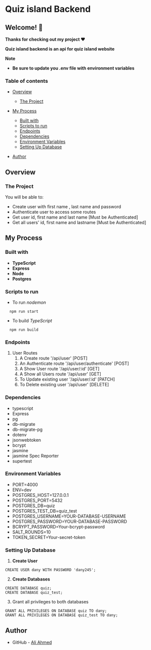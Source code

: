 # Quiz island Backend

## Welcome! 👋

**Thanks for checking out my project ❤**

**Quiz island backend is an api for quiz island website**

**Note**

- **Be sure to update you .env file with environment variables**

### Table of contents

- [Overview](#overview)
    - [The Project](#The-Project)

- [My Process](#my-process)
    - [Built with](#built-with)
    - [Scripts to run](#scripts-to-run)
    - [Endpoints](#endpoints)
    - [Dependencies](#dependencies)
    - [Environment Variables](#environment-variables)
    - [Setting Up Database](#setting-up-database)
- [Author](#author)

## Overview

### The Project

You will be able to:

- Create user with first name , last name and password
- Authenticate user to access some routes
- Get user id, first name and last name [Must be Authenticated]
- Get all users' id, first name and lastname [Must be Authenticated]

## My Process

### Built with

- **TypeScript**
- **Express**
- **Node**
- **Postgres**

### Scripts to run

- To run _nodemon_

```
  npm run start
```

- To build _TypeScript_

```
  npm run build
```

### Endpoints

1. User Routes
    1. A Create route '/api/user' [POST]
    2. An Authenticate route '/api/user/authenticate' [POST]
    3. A Show User route '/api/user/:id' [GET]
    4. A Show all Users route '/api/user' [GET]
    5. To Update existing user '/api/user/:id' [PATCH]
    6. To Delete existing user '/api/user' [DELETE]

### Dependencies

- typescript
- Express
- pg
- db-migrate
- db-migrate-pg
- dotenv
- jsonwebtoken
- bcrypt
- jasmine
- jasmine Spec Reporter
- supertest

### Environment Variables

- PORT=4000
- ENV=dev
- POSTGRES_HOST=127.0.0.1
- POSTGRES_PORT=5432
- POSTGRES_DB=quiz
- POSTGRES_TEST_DB=quiz_test
- POSTGRES_USERNAME=YOUR-DATABASE-USERNAME
- POSTGRES_PASSWORD=YOUR-DATABASE-PASSWORD
- BCRYPT_PASSWORD=Your-bcrypt-password
- SALT_ROUNDS=10
- TOKEN_SECRET=Your-secret-token

### Setting Up Database

1. **Create User**

```postgresql
CREATE USER dany WITH PASSWORD 'dany245';
```

2. **Create Databases**

```postgresql
CREATE DATABASE quiz;
CREATE DATABASE quiz_test;
```

3. Grant all privileges to both databases

```postgresql
GRANT ALL PRIVILEGES ON DATABASE quiz TO dany;
GRANT ALL PRIVILEGES ON DATABASE quiz_test TO dany;
```

## Author

- GitHub - [Ali Ahmed](https://github.com/Dany-GitHub)